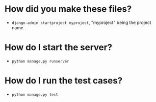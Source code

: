 # How did you make these files?
- `django-admin startproject myproject`, "myproject" being the project name.

# How do I start the server?
- `python manage.py runserver`

# How do I run the test cases?
- `python manage.py test`